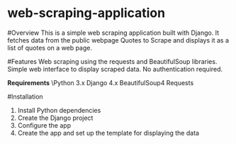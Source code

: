 # web-scraping-application
#Overview
This is a simple web scraping application built with Django. It fetches data from the public webpage Quotes to Scrape and displays it as a list of quotes on a web page.

#Features
Web scraping using the requests and BeautifulSoup libraries.
Simple web interface to display scraped data.
No authentication required.

**Requirements**
\Python 3.x
Django 4.x
BeautifulSoup4
Requests

#Installation
1. Install Python dependencies
2. Create the Django project
3. Configure the app
4. Create the app and set up the template for displaying the data

